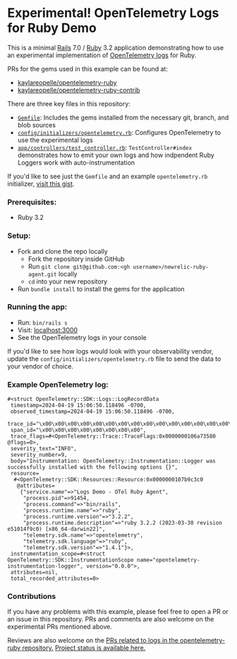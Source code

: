 # Experimental! OpenTelemetry Logs for Ruby Demo

This is a minimal [Rails](https://rubyonrails.org/) 7.0 / [Ruby](https://github.com/ruby/ruby) 3.2 application demonstrating how to use an experimental implementation of [OpenTelemetry logs](https://opentelemetry.io/docs/specs/otel/logs/) for Ruby.

PRs for the gems used in this example can be found at:
* [kaylareopelle/opentelemetry-ruby](https://github.com/kaylareopelle/opentelemetry-ruby/pull/6)
* [kaylareopelle/opentelemetry-ruby-contrib](https://github.com/kaylareopelle/opentelemetry-ruby-contrib/pull/1)

There are three key files in this repository:
* [`Gemfile`](https://github.com/kaylareopelle/otel_ruby_logs_demo/blob/main/Gemfile): Includes the gems installed from the necessary git, branch, and blob sources
* [`config/initializers/opentelemetry.rb`](https://github.com/kaylareopelle/otel_ruby_logs_demo/blob/main/config/initializers/opentelemetry.rb): Configures OpenTelemetry to use the experimental logs
* [`app/controllers/test_controller.rb`](https://github.com/kaylareopelle/otel_ruby_logs_demo/blob/main/app/controllers/test_controller.rb): `TestController#index` demonstrates how to emit your own logs and how indpendent Ruby Loggers work with auto-instrumentation

If you'd like to see just the `Gemfile` and an example `opentelemetry.rb` initializer, [visit this gist](https://gist.github.com/kaylareopelle/76079747c1a7528449670b8bd1c78893).

### Prerequisites:
* Ruby 3.2

### Setup:
* Fork and clone the repo locally
  * Fork the repository inside GitHub
  * Run `git clone git@github.com:<gh username>/newrelic-ruby-agent.git` locally
  * `cd` into your new repository
* Run `bundle install` to install the gems for the application

### Running the app:
* Run: `bin/rails s`
* Visit: [localhost:3000](localhost:3000)
* See the OpenTelemetry logs in your console

If you'd like to see how logs would look with your observability vendor, update the `config/initializers/opentelemetry.rb` file to send the data to your vendor of choice.

### Example OpenTelemetry log:
```
#<struct OpenTelemetry::SDK::Logs::LogRecordData
 timestamp=2024-04-19 15:06:50.118496 -0700,
 observed_timestamp=2024-04-19 15:06:50.118496 -0700,
 trace_id="\x00\x00\x00\x00\x00\x00\x00\x00\x00\x00\x00\x00\x00\x00\x00\x00",
 span_id="\x00\x00\x00\x00\x00\x00\x00\x00",
 trace_flags=#<OpenTelemetry::Trace::TraceFlags:0x0000000106a73580 @flags=0>,
 severity_text="INFO",
 severity_number=9,
 body="Instrumentation: OpenTelemetry::Instrumentation::Logger was successfully installed with the following options {}",
 resource=
  #<OpenTelemetry::SDK::Resources::Resource:0x0000000107b9c3c0
   @attributes=
    {"service.name"=>"Logs Demo - OTel Ruby Agent",
     "process.pid"=>91454,
     "process.command"=>"bin/rails",
     "process.runtime.name"=>"ruby",
     "process.runtime.version"=>"3.2.2",
     "process.runtime.description"=>"ruby 3.2.2 (2023-03-30 revision e51014f9c0) [x86_64-darwin22]",
     "telemetry.sdk.name"=>"opentelemetry",
     "telemetry.sdk.language"=>"ruby",
     "telemetry.sdk.version"=>"1.4.1"}>,
 instrumentation_scope=#<struct OpenTelemetry::SDK::InstrumentationScope name="opentelemetry-instrumentation-logger", version="0.0.0">,
 attributes=nil,
 total_recorded_attributes=0>
```

### Contributions

If you have any problems with this example, please feel free to open a PR or an issue in this repository.
PRs and comments are also welcome on the experimental PRs mentioned above.

Reviews are also welcome on the [PRs related to logs in the opentelemetry-ruby repository.](https://github.com/open-telemetry/opentelemetry-ruby/pulls?q=is%3Aopen+is%3Apr+logs) [Project status is available here.](https://github.com/open-telemetry/opentelemetry-ruby/projects/3)

